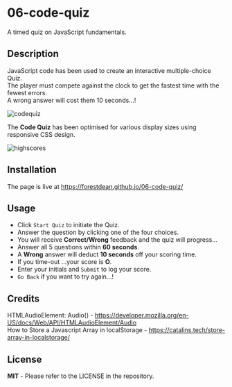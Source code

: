 # 06-code-quiz
A timed quiz on JavaScript fundamentals.

## Description
	
JavaScript code has been used to create an interactive multiple-choice Quiz.     
The player must compete against the clock to get the fastest time with the fewest errors.   
A wrong answer will cost them 10 seconds...!   

![codequiz](./images/codeQui.gif)

The **Code Quiz** has been optimised for various display sizes using responsive CSS design.  
 
![highscores](./images/highscore.png)

	
## Installation
	
The page is live at https://forestdean.github.io/06-code-quiz/
	
## Usage
	   
* Click `Start Quiz` to initiate the Quiz.
* Answer the question by clicking one of the four choices.
* You will receive **Correct/Wrong** feedback and the quiz will progress...
* Answer all 5 questions within **60 seconds**.
* A **Wrong** answer will deduct **10 seconds** off your scoring time.
* If you time-out ...your score is **O**.
* Enter your initials and `Submit` to log your score.
* `Go Back` if you want to try again...!
	
## Credits
	
HTMLAudioElement: Audio() - https://developer.mozilla.org/en-US/docs/Web/API/HTMLAudioElement/Audio     
How to Store a Javascript Array in localStorage - https://catalins.tech/store-array-in-localstorage/

## License
	
**MIT** - Please refer to the LICENSE in the repository.

